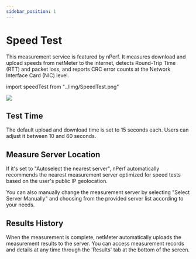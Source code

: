 ```yaml
---
sidebar_position: 1
---
```


# Speed Test

This measurement service is featured by nPerf. It measures download and upload speeds from netMeter to the internet,
detects Round-Trip Time (RTT) and packet loss, and reports CRC error counts at the Network Interface Card (NIC) level.

import speedTest from "../img/SpeedTest.png"

<img src={speedTest} style={{width:380}} />

## Test Time

The default upload and download time is set to 15 seconds each. Users can adjust it between 10 and 60 seconds.

## Measure Server Location

If it's set to "Autoselect the nearest server", nPerf automatically recommends the nearest measurement server 
optimized for speed tests based on the user's public IP geolocation.


You can also manually change the measurement server by selecting "Select Server Manually" and 
choosing from the provided server list according to your needs.

## Results History

When the measurement is complete, netMeter automatically uploads the measurement results to the server. 
You can access measurement records and details at any time through the 'Results' tab at the bottom of the screen.